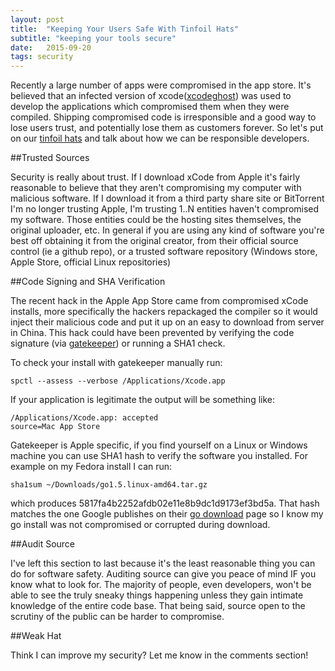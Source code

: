 ```yaml
---
layout: post
title:  "Keeping Your Users Safe With Tinfoil Hats"
subtitle: "keeping your tools secure"
date:   2015-09-20
tags: security 
---
```


Recently a large number of apps were compromised in the app store.  It's believed that an infected version of xcode([xcodeghost]) was used to develop the applications which compromised them when they were compiled. Shipping compromised code is irresponsible and a good way to lose users trust, and potentially lose them as customers forever. So let's put on our [tinfoil hats] and talk about how we can be responsible developers.

##Trusted Sources

Security is really about trust.  If I download xCode from Apple it's fairly reasonable to believe that they aren't compromising my computer with malicious software.  If I download it from a third party share site or BitTorrent I'm no longer trusting Apple, I'm trusting 1..N entities haven't compromised my software.  Those entities could be the hosting sites themselves, the original uploader, etc.  In general if you are using any kind of software you're best off obtaining it from the original creator, from their official source control (ie a github repo), or a trusted software repository (Windows store, Apple Store, official Linux repositories) 

##Code Signing and SHA Verification

The recent hack in the Apple App Store came from compromised xCode installs, more specifically the hackers repackaged the compiler so it would inject their malicious code and put it up on an easy to download from server in China. This hack could have been prevented by verifying the code signature (via [gatekeeper]) or running a SHA1 check.  

To check your install with gatekeeper manually run:

```
spctl --assess --verbose /Applications/Xcode.app
```

If your application is legitimate the output will be something like:

```
/Applications/Xcode.app: accepted
source=Mac App Store
```

Gatekeeper is Apple specific, if you find yourself on a Linux or Windows machine you can use SHA1 hash to verify the software you installed. For example on my Fedora install I can run:

```
sha1sum ~/Downloads/go1.5.linux-amd64.tar.gz 
```

which produces 5817fa4b2252afdb02e11e8b9dc1d9173ef3bd5a.  That hash matches the one Google publishes on their [go download] page so I know my go install was not compromised or corrupted during download.

##Audit Source

I've left this section to last because it's the least reasonable thing you can do for software safety.  Auditing source can give you peace of mind IF you know what to look for.  The majority of people, even developers, won't be able to see the truly sneaky things happening unless they gain intimate knowledge of the entire code base.  That being said, source open to the scrutiny of the public can be harder to compromise.

##Weak Hat

Think I can improve my security? Let me know in the comments section!

[go download]:https://golang.org/dl/
[hacked]:http://9to5mac.com/2015/09/20/xcode-ghost-app-store-malware-malicious-apps/
[xcodeghost]:http://arstechnica.com/security/2015/09/apple-scrambles-after-40-malicious-xcodeghost-apps-haunt-app-store/
[gatekeeper]:https://developer.apple.com/news/?id=09222015a
[tinfoil hats]:https://en.wikipedia.org/wiki/Tin_foil_hat